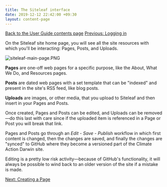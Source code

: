 ```yaml
---
title: The Siteleaf interface
date: 2019-12-12 22:42:00 +09:30
layout: content-page
---
```



[Back to the User Guide contents page](/administration/)
[Previous: Logging in](/logging-in/)

On the Siteleaf site home page, you will see all the site resources with which you'll be interacting: Pages, Posts, and Uploads.

![siteleaf-main-page.PNG](/uploads/siteleaf-main-page.PNG)

**Pages** are one-off web pages for a specific purpose, like the About, What We Do, and Resources pages.

**Posts** are dated web pages with a set template that can be "indexed" and present in the site's RSS feed, like blog posts.

**Uploads** are images, or other media, that you upload to Siteleaf and then insert in your Pages and Posts.

Once created, Pages and Posts can be edited, and Uploads can be removed—do this last with care since if the uploaded item is referenced in a Page or Post you will break that link.

Pages and Posts go through an *Edit - Save - Publish* workflow in which first content is changed, then the changes are saved, and finally the changes are "synced" to GitHub where they become a versioned part of the Climate Action Darwin site.

Editing is a pretty low risk activity—because of GitHub's functionality, it will always be possible to wind back to an older version of the site if a mistake is made.

[Next: Creating a Page](/creating-a-page/)